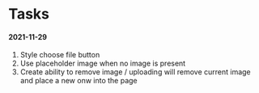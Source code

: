 # Tasks
#### 2021-11-29

1. Style choose file button
2. Use placeholder image when no image is present
3. Create ability to remove image / uploading will remove current image and place a new onw into the page

